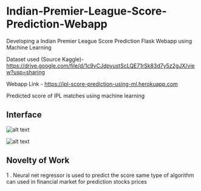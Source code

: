 # Indian-Premier-League-Score-Prediction-Webapp
Developing a Indian Premier League Score Prediction Flask Webapp using Machine Learning


Dataset used (Source Kaggle)- https://drive.google.com/file/d/1c9yCJdpyustScLQE71rSk83d7y5z2gJX/view?usp=sharing

Webapp Link - https://ipl-score-prediction-using-ml.herokuapp.com

Predicted score of IPL matches using machine learning

## Interface

![alt text](https://github.com/abhi0444/Indian-Premier-League-Score-Prediction-Webapp/blob/main/templates/Screenshot%20from%202021-11-21%2021-51-52.png)


![alt text](https://github.com/abhi0444/Indian-Premier-League-Score-Prediction-Webapp/blob/main/templates/Screenshot%20from%202021-11-21%2021-53-57.png)

## Novelty of Work

1 . Neural net regressor is used to predict the score same type of algorithm can used in financial market for prediction stocks prices
